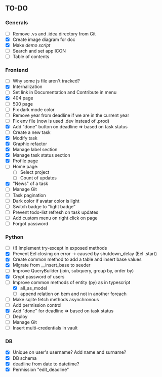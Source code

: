 ## TO-DO

### Generals
- [ ] Remove .vs and .idea directory from Git
- [x] Create image diagram for doc
- [x] Make _demo script_
- [ ] Search and set app ICON
- [ ] Table of contents

### Frontend
- [ ] Why some js file aren't tracked?
- [x] Internalization
- [ ] Set link in Documentation and Contribute in menu
- [x] 404 page
- [ ] 500 page
- [ ] Fix dark mode color
- [ ] Remove year from deadline if we are in the current year
- [ ] Fix env file (now is used .dev instead of .prod)
- [x] Add "done" button on deadline => based on task status
- [ ] Create a new task
- [x] Modify task
- [x] Graphic refactor
- [x] Manage label section
- [x] Manage task status section
- [x] Profile page
- [ ] Home page: 
  - [ ] Select project
  - [ ] Count of updates
- [x] "News" of a task
- [ ] Manage Git
- [ ] Task pagination
- [ ] Dark color if avatar color is light
- [ ] Switch badge to "light badge"
- [ ] Prevent todo-list refresh on task updates
- [ ] Add custom menu on right click on page
- [ ] Forgot password

### Python
- [ ] (!) Implement try-except in exposed methods
- [x] Prevent Eel closing on error -> caused by shutdown_delay (Eel .start)
- [x] Create common method to add a table and insert base values
- [x] Migrate from __insert_base to seeder
- [ ] Improve QueryBuilder (join, subquery, group by, order by)
- [x] Crypt password of users
- [ ] Improve common methods of entity (py) as in typescript
  -  [x] all_as_model
  -  [ ] append relation on bem and not in another foreach
- [ ] Make sqlite fetch methods asynchronous
- [ ] Add permission control
- [x] Add "done" for deadline => based on task status
- [ ] Deploy
- [ ] Manage Git
- [ ] Insert multi-credentials in vault

### DB
- [x] Unique on user's username? Add name and surname?
- [x] DB schema
- [x] deadline from date to datetime?
- [x] Permission "edit_deadline"
